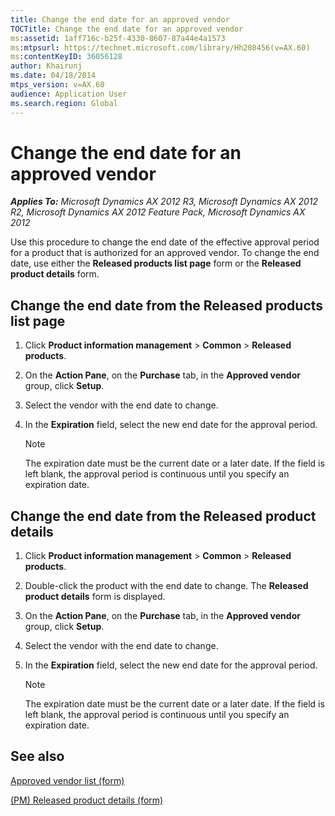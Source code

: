```yaml
---
title: Change the end date for an approved vendor
TOCTitle: Change the end date for an approved vendor
ms:assetid: 1aff716c-b25f-4330-8607-87a44e4a1573
ms:mtpsurl: https://technet.microsoft.com/library/Hh208456(v=AX.60)
ms:contentKeyID: 36056128
author: Khairunj
ms.date: 04/18/2014
mtps_version: v=AX.60
audience: Application User
ms.search.region: Global
---
```


# Change the end date for an approved vendor 


_**Applies To:** Microsoft Dynamics AX 2012 R3, Microsoft Dynamics AX 2012 R2, Microsoft Dynamics AX 2012 Feature Pack, Microsoft Dynamics AX 2012_

Use this procedure to change the end date of the effective approval period for a product that is authorized for an approved vendor. To change the end date, use either the **Released products list page** form or the **Released product details** form.

## Change the end date from the Released products list page

1.  Click **Product information management** \> **Common** \> **Released products**.

2.  On the **Action Pane**, on the **Purchase** tab, in the **Approved vendor** group, click **Setup**.

3.  Select the vendor with the end date to change.

4.  In the **Expiration** field, select the new end date for the approval period.
    

    > [!NOTE]
    > <P>The expiration date must be the current date or a later date. If the field is left blank, the approval period is continuous until you specify an expiration date.</P>



## Change the end date from the Released product details

1.  Click **Product information management** \> **Common** \> **Released products**.

2.  Double-click the product with the end date to change. The **Released product details** form is displayed.

3.  On the **Action Pane**, on the **Purchase** tab, in the **Approved vendor** group, click **Setup**.

4.  Select the vendor with the end date to change.

5.  In the **Expiration** field, select the new end date for the approval period.
    

    > [!NOTE]
    > <P>The expiration date must be the current date or a later date. If the field is left blank, the approval period is continuous until you specify an expiration date.</P>



## See also

[Approved vendor list (form)](https://technet.microsoft.com/library/hh328745\(v=ax.60\))

[(PM) Released product details (form)](https://technet.microsoft.com/library/hh352306\(v=ax.60\))

  


